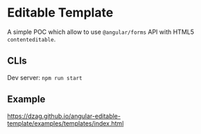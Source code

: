 # Editable Template
A simple POC which allow to use `@angular/forms` API with HTML5 `contenteditable`. 

## CLIs
Dev server: `npm run start`

## Example
https://dzag.github.io/angular-editable-template/examples/templates/index.html
